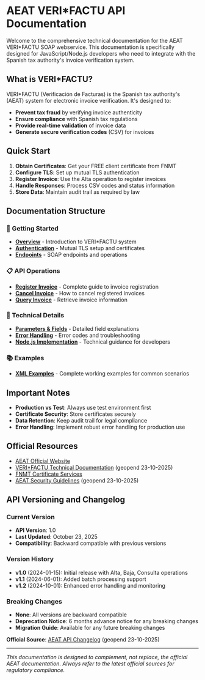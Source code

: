 # AEAT VERI*FACTU API Documentation

Welcome to the comprehensive technical documentation for the AEAT VERI*FACTU SOAP webservice. This documentation is specifically designed for JavaScript/Node.js developers who need to integrate with the Spanish tax authority's invoice verification system.

## What is VERI*FACTU?

VERI*FACTU (Verificación de Facturas) is the Spanish tax authority's (AEAT) system for electronic invoice verification. It's designed to:

- **Prevent tax fraud** by verifying invoice authenticity
- **Ensure compliance** with Spanish tax regulations  
- **Provide real-time validation** of invoice data
- **Generate secure verification codes** (CSV) for invoices

## Quick Start

1. **Obtain Certificates**: Get your FREE client certificate from FNMT
2. **Configure TLS**: Set up mutual TLS authentication
3. **Register Invoice**: Use the Alta operation to register invoices
4. **Handle Responses**: Process CSV codes and status information
5. **Store Data**: Maintain audit trail as required by law

## Documentation Structure

### 🚀 Getting Started
- **[Overview](README.md)** - Introduction to VERI*FACTU system
- **[Authentication](docs/authentication.md)** - Mutual TLS setup and certificates
- **[Endpoints](docs/endpoints.md)** - SOAP endpoints and operations

### 📋 API Operations
- **[Register Invoice](docs/alta-register-invoice.md)** - Complete guide to invoice registration
- **[Cancel Invoice](docs/baja-cancel-invoice.md)** - How to cancel registered invoices
- **[Query Invoice](docs/consulta-query-invoice.md)** - Retrieve invoice information

### 🔧 Technical Details
- **[Parameters & Fields](docs/parameters-and-fields.md)** - Detailed field explanations
- **[Error Handling](docs/error-handling.md)** - Error codes and troubleshooting
- **[Node.js Implementation](docs/node-implementation.md)** - Technical guidance for developers

### 📚 Examples
- **[XML Examples](docs/examples.md)** - Complete working examples for common scenarios

## Important Notes

- **Production vs Test**: Always use test environment first
- **Certificate Security**: Store certificates securely
- **Data Retention**: Keep audit trail for legal compliance
- **Error Handling**: Implement robust error handling for production use

## Official Resources

- [AEAT Official Website](https://www.agenciatributaria.es/)
- [VERI*FACTU Technical Documentation](https://sede.agenciatributaria.gob.es/Sede/iva/sistemas-informaticos-facturacion-verifactu.html) (geopend 23-10-2025)
- [FNMT Certificate Services](https://www.fnmt.es/)
- [AEAT Security Guidelines](https://sede.agenciatributaria.gob.es/Sede/condiciones-uso-sede-electronica/validacion-certificado-sede/validacion-certificado-sede.html) (geopend 23-10-2025)

## API Versioning and Changelog

### Current Version
- **API Version**: 1.0
- **Last Updated**: October 23, 2025
- **Compatibility**: Backward compatible with previous versions

### Version History
- **v1.0** (2024-01-15): Initial release with Alta, Baja, Consulta operations
- **v1.1** (2024-06-01): Added batch processing support
- **v1.2** (2024-10-01): Enhanced error handling and monitoring

### Breaking Changes
- **None**: All versions are backward compatible
- **Deprecation Notice**: 6 months advance notice for any breaking changes
- **Migration Guide**: Available for any future breaking changes

**Official Source**: [AEAT API Changelog](https://sede.agenciatributaria.gob.es/Sede/iva/sistemas-informaticos-facturacion-verifactu.html) (geopend 23-10-2025)

---

*This documentation is designed to complement, not replace, the official AEAT documentation. Always refer to the latest official sources for regulatory compliance.*
